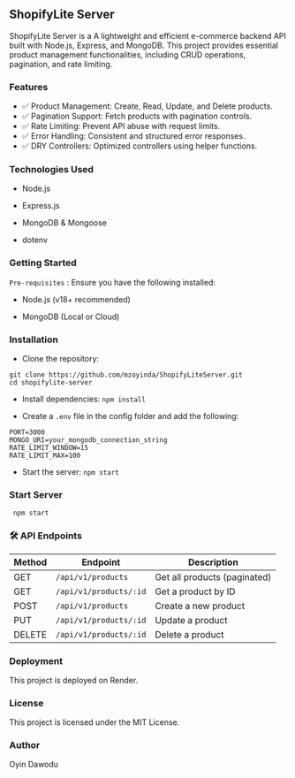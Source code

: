 ## ShopifyLite Server

ShopifyLite Server is a A lightweight and efficient e-commerce backend API built with Node.js, Express, and MongoDB. This project provides essential product management functionalities, including CRUD operations, pagination, and rate limiting.

### Features

- ✅ Product Management: Create, Read, Update, and Delete products.
- ✅ Pagination Support: Fetch products with pagination controls.
- ✅ Rate Limiting: Prevent API abuse with request limits.
- ✅ Error Handling: Consistent and structured error responses.
- ✅ DRY Controllers: Optimized controllers using helper functions.

### Technologies Used

- Node.js

- Express.js

- MongoDB & Mongoose

- dotenv


### Getting Started

```Pre-requisites``` : Ensure you have the following installed:

- Node.js (v18+ recommended)

- MongoDB (Local or Cloud)

### Installation

- Clone the repository:

```
git clone https://github.com/mzoyinda/ShopifyLiteServer.git
cd shopifylite-server
```

- Install dependencies: ``` npm install ```

- Create a ```.env``` file in the config folder and add the following:

```
PORT=3000
MONGO_URI=your_mongodb_connection_string
RATE_LIMIT_WINDOW=15
RATE_LIMIT_MAX=100
```

- Start the server: ```npm start```

### Start Server

``` npm start```

### 🛠 API Endpoints

| Method  | Endpoint               | Description                 |
|---------|------------------------|-----------------------------|
| GET     | `/api/v1/products`      | Get all products (paginated) |
| GET     | `/api/v1/products/:id`  | Get a product by ID         |
| POST    | `/api/v1/products`      | Create a new product        |
| PUT     | `/api/v1/products/:id`  | Update a product           |
| DELETE  | `/api/v1/products/:id`  | Delete a product           |


### Deployment

This project is deployed on Render.


### License

This project is licensed under the MIT License.

### Author

Oyin Dawodu
